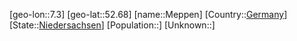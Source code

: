 ﻿---
location: [52.68,7.3]
type: City
tags:
- geo/City


SpocWebEntityId: 32416
isDeleted: false
confidential: public

---
[geo-lon::7.3]
[geo-lat::52.68]
[name::Meppen]
[Country::[Germany](geo/Continent/Europe/Germany.md)]
[State::[Niedersachsen](geo/Continent/Europe/Germany/Niedersachsen.md)]
[Population::]
[Unknown::]

